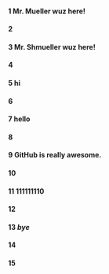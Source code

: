#### 1 Mr. Mueller wuz here!
#### 2
#### 3 Mr. Shmueller wuz here!
#### 4
#### 5 hi
#### 6
#### 7 hello
#### 8
#### 9 GitHub is really awesome.
#### 10
#### 11 111111110
#### 12
#### 13 _bye_
#### 14
#### 15
